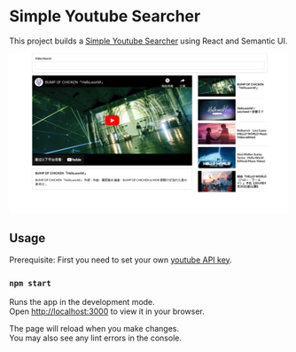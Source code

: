 # Simple Youtube Searcher

This project builds a [Simple Youtube Searcher](https://videos-johnzhu04.vercel.app/) using React and Semantic UI.

![Image](images/overview.png "Simple Youtube Searcher")

## Usage

Prerequisite: First you need to set your own [youtube API key](src/apis/youtube.js).

### `npm start`

Runs the app in the development mode. \
Open [http://localhost:3000](http://localhost:3000) to view it in your browser.

The page will reload when you make changes.\
You may also see any lint errors in the console.

